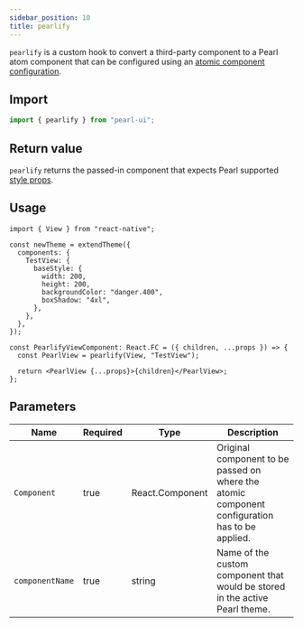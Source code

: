 ```yaml
---
sidebar_position: 10
title: pearlify
---
```


`pearlify` is a custom hook to convert a third-party component to a Pearl atom component that can be configured using an [atomic component configuration](../theming/customize-theme#atomic-component-config).

## Import

```js
import { pearlify } from "pearl-ui";
```

## Return value

`pearlify` returns the passed-in component that expects Pearl supported [style props](../core-features/style-props).

## Usage

```tsx
import { View } from "react-native";

const newTheme = extendTheme({
  components: {
    TestView: {
      baseStyle: {
        width: 200,
        height: 200,
        backgroundColor: "danger.400",
        boxShadow: "4xl",
      },
    },
  },
});

const PearlifyViewComponent: React.FC = ({ children, ...props }) => {
  const PearlView = pearlify(View, "TestView");

  return <PearlView {...props}>{children}</PearlView>;
};
```

## Parameters

| Name            | Required | Type                   | Description                                                                                    |
| --------------- | -------- | ---------------------- | ---------------------------------------------------------------------------------------------- |
| `Component`     | true     | <t>React.Component</t> | Original component to be passed on where the atomic component configuration has to be applied. |
| `componentName` | true     | <t>string</t>          | Name of the custom component that would be stored in the active Pearl theme.                   |

